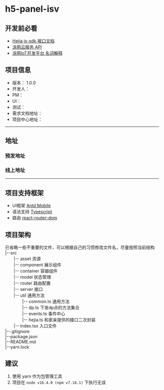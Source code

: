 # h5-panel-isv

## 开发前必看
- [Hejia js-sdk 接口文档](https://open.home.10086.cn/jssdk/doc/andlink.html#.onMessage)
- [涂鸦云服务 API](https://developer.tuya.com/cn/docs/cloud)
- [涂鸦IoT开发平台 名词解释](https://developer.tuya.com/cn/docs/iot/terms?id=K914joq6tegj4)

## 项目信息
- 版本： 1.0.0
- 开发人：
- PM：
- UI：
- 测试：
- 需求文档地址：
- 项目中心地址：

---

## 地址
### 预发地址
### 线上地址
---

## 项目支持框架

- UI框架 [Antd Mobile](https://mobile.ant.design/zh/guide/quick-start) 
- 语法支持 [Typescript](https://www.tslang.cn/docs/home.html) 
- 路由 [react-router-dom](https://v5.reactrouter.com/web/guides/quick-start)

## 项目架构  
已省略一些不重要的文件，可以根据自己的习惯修改文件名，尽量按照当前结构
|--src   
&emsp;&emsp;|-- asset 资源  
&emsp;&emsp;|-- component 展示组件  
&emsp;&emsp;|-- container 容器组件    
&emsp;&emsp;|-- model 状态管理  
&emsp;&emsp;|-- router 路由配置  
&emsp;&emsp;|-- server 接口  
&emsp;&emsp;|-- util 通用方法  
&emsp;&emsp;&emsp;&emsp;|-- common.ts 通用方法   
&emsp;&emsp;&emsp;&emsp;|-- dp.ts 下发dp点的方法集合  
&emsp;&emsp;&emsp;&emsp;|-- events.ts 事件中心  
&emsp;&emsp;&emsp;&emsp;|-- hejia.ts 和家亲提供的接口二次封装  
&emsp;&emsp;|-- index.tsx 入口文件    
|--.gitignore  
|--package.json  
|--README.md  
|--yarn.lock  

## 建议
1. 使用 yarn 作为包管理工具
2. 项目在 `node v16.4.0 (npm v7.18.1)` 下执行无误
